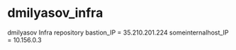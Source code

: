 # dmilyasov_infra
dmilyasov Infra repository
bastion_IP = 35.210.201.224
someinternalhost_IP = 10.156.0.3
